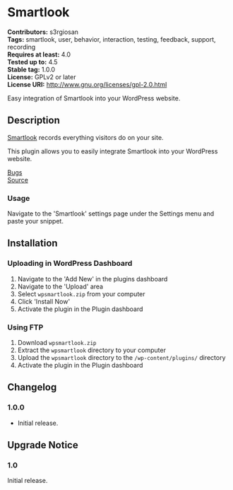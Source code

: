 # Smartlook #
**Contributors:** s3rgiosan    
**Tags:** smartlook, user, behavior, interaction, testing, feedback, support, recording    
**Requires at least:** 4.0    
**Tested up to:** 4.5    
**Stable tag:** 1.0.0   
**License:** GPLv2 or later    
**License URI:** http://www.gnu.org/licenses/gpl-2.0.html    

Easy integration of Smartlook into your WordPress website.  

## Description ##

[Smartlook](https://www.getsmartlook.com) records everything visitors do on your site.

This plugin allows you to easily integrate Smartlook into your WordPress website.  

[Bugs](https://github.com/s3rgiosan/wpsmartlook/issues)  
[Source](https://github.com/s3rgiosan/wpsmartlook)  

### Usage ###

Navigate to the 'Smartlook' settings page under the Settings menu and paste your snippet.  

## Installation ##

### Uploading in WordPress Dashboard ###

1. Navigate to the 'Add New' in the plugins dashboard
2. Navigate to the 'Upload' area
3. Select `wpsmartlook.zip` from your computer
4. Click 'Install Now'
5. Activate the plugin in the Plugin dashboard

### Using FTP ###

1. Download `wpsmartlook.zip`
2. Extract the `wpsmartlook` directory to your computer
3. Upload the `wpsmartlook` directory to the `/wp-content/plugins/` directory
4. Activate the plugin in the Plugin dashboard

## Changelog ##

### 1.0.0 ###
* Initial release.  

## Upgrade Notice ##

### 1.0 ###
Initial release.  
